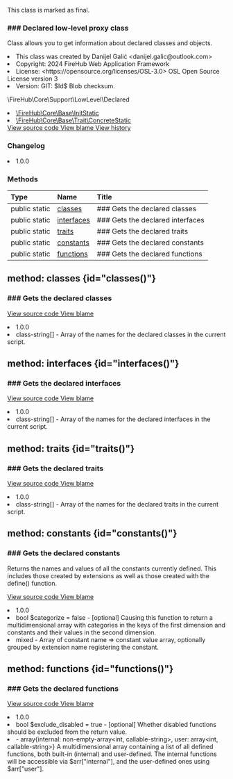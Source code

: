 <title># Declared</title>

<code-block lang="php">
<![CDATA[final class \FireHub\Core\Support\LowLevel\Declared()]]>
</code-block>





<tip>
    <p>
        This class is marked as <format style="bold">final</format>.
    </p>
</tip>







### ### Declared low-level proxy class

<p><format style="italic">Class allows you to get information about declared classes and objects.</format></p>

<deflist>
    <def title="Class basic info:">
        <list><li>This class was created by Danijel Galić &lt;danijel.galic@outlook.com&gt;</li><li>Copyright: 2024 FireHub Web Application Framework</li><li>License: &lt;https://opensource.org/licenses/OSL-3.0&gt; OSL Open Source License version 3</li><li>Version: GIT: $Id$ Blob checksum.</li></list>
    </def>
</deflist>

<deflist><def title="Fully Qualified Class Name:">
        \FireHub\Core\Support\LowLevel\Declared
    </def><def title="Implements:">
        <list><li><a href="InitStatic.md">\FireHub\Core\Base\InitStatic</a></li></list>
    </def><def title="Uses:">
        <list><li><a href="ConcreteStatic.md">\FireHub\Core\Base\Trait\ConcreteStatic</a></li></list>
    </def><def title="Source code:">
        <a href="https://github.com/The-FireHub-Project/Core/blob/develop-pre-alpha-m1/src/support/lowlevel/firehub.Declared.php#L35">
            View source code
        </a>
    </def>
    <def title="Blame:">
        <a href="https://github.com/The-FireHub-Project/Core/blame/develop-pre-alpha-m1/src/support/lowlevel/firehub.Declared.php">
            View blame
        </a>
    </def>
    <def title="History:">
        <a href="https://github.com/The-FireHub-Project/Core/commits/develop-pre-alpha-m1/src/support/lowlevel/firehub.Declared.php">
            View history
        </a>
    </def></deflist>
### Changelog
<deflist>
    <def title="Version history:">
        <list><li>1.0.0</li></list>
    </def>
</deflist>


### Methods
| Type | Name | Title |
|:-----|:-----|:------|
|public static |<a href="#classes()">classes</a>|### Gets the declared classes|
|public static |<a href="#interfaces()">interfaces</a>|### Gets the declared interfaces|
|public static |<a href="#traits()">traits</a>|### Gets the declared traits|
|public static |<a href="#constants()">constants</a>|### Gets the declared constants|
|public static |<a href="#functions()">functions</a>|### Gets the declared functions|


## method: classes {id="classes()"}

<code-block lang="php">
    <![CDATA[public static Declared::classes():class-string[]]]>
</code-block>













### ### Gets the declared classes



<deflist><def title="Source code:">
                <a href="https://github.com/The-FireHub-Project/Core/blob/develop-pre-alpha-m1/src/support/lowlevel/firehub.Declared.php#L52">
                    View source code
                </a>
            </def>
            <def title="Blame:">
                <a href="https://github.com/The-FireHub-Project/Core/blame/develop-pre-alpha-m1/src/support/lowlevel/firehub.Declared.php#L52">
                    View blame
                </a>
            </def></deflist>
<deflist>
    <def title="Version history:">
        <list><li>1.0.0</li></list>
    </def>
</deflist>
<deflist>
    <def title="This method returns:">
        <list><li>class-string[] - <format style="italic">Array of the names for the declared classes in the current script.</format></li></list>
    </def>
</deflist>
## method: interfaces {id="interfaces()"}

<code-block lang="php">
    <![CDATA[public static Declared::interfaces():class-string[]]]>
</code-block>













### ### Gets the declared interfaces



<deflist><def title="Source code:">
                <a href="https://github.com/The-FireHub-Project/Core/blob/develop-pre-alpha-m1/src/support/lowlevel/firehub.Declared.php#L64">
                    View source code
                </a>
            </def>
            <def title="Blame:">
                <a href="https://github.com/The-FireHub-Project/Core/blame/develop-pre-alpha-m1/src/support/lowlevel/firehub.Declared.php#L64">
                    View blame
                </a>
            </def></deflist>
<deflist>
    <def title="Version history:">
        <list><li>1.0.0</li></list>
    </def>
</deflist>
<deflist>
    <def title="This method returns:">
        <list><li>class-string[] - <format style="italic">Array of the names for the declared interfaces in the current script.</format></li></list>
    </def>
</deflist>
## method: traits {id="traits()"}

<code-block lang="php">
    <![CDATA[public static Declared::traits():class-string[]]]>
</code-block>













### ### Gets the declared traits



<deflist><def title="Source code:">
                <a href="https://github.com/The-FireHub-Project/Core/blob/develop-pre-alpha-m1/src/support/lowlevel/firehub.Declared.php#L76">
                    View source code
                </a>
            </def>
            <def title="Blame:">
                <a href="https://github.com/The-FireHub-Project/Core/blame/develop-pre-alpha-m1/src/support/lowlevel/firehub.Declared.php#L76">
                    View blame
                </a>
            </def></deflist>
<deflist>
    <def title="Version history:">
        <list><li>1.0.0</li></list>
    </def>
</deflist>
<deflist>
    <def title="This method returns:">
        <list><li>class-string[] - <format style="italic">Array of the names for the declared traits in the current script.</format></li></list>
    </def>
</deflist>
## method: constants {id="constants()"}

<code-block lang="php">
    <![CDATA[public static Declared::constants(bool $categorize = false):mixed]]>
</code-block>













### ### Gets the declared constants

<p><format style="italic">Returns the names and values of all the constants currently defined. This includes those created by extensions
as well as those created with the define() function.</format></p>

<deflist><def title="Source code:">
                <a href="https://github.com/The-FireHub-Project/Core/blob/develop-pre-alpha-m1/src/support/lowlevel/firehub.Declared.php#L97">
                    View source code
                </a>
            </def>
            <def title="Blame:">
                <a href="https://github.com/The-FireHub-Project/Core/blame/develop-pre-alpha-m1/src/support/lowlevel/firehub.Declared.php#L97">
                    View blame
                </a>
            </def></deflist>
<deflist>
    <def title="Version history:">
        <list><li>1.0.0</li></list>
    </def>
</deflist>
<deflist>
    <def title="This method has parameters:">
        <list><li>bool <format style="bold">$categorize</format> = false - <format style="italic">[optional] 
Causing this function to return a multidimensional array with categories in the keys of the first dimension
and constants and their values in the second dimension.
</format></li></list>
    </def>
</deflist>
<deflist>
    <def title="This method returns:">
        <list><li>mixed - <format style="italic">Array of constant name => constant value array,
optionally grouped by extension name registering the constant.</format></li></list>
    </def>
</deflist>
## method: functions {id="functions()"}

<code-block lang="php">
    <![CDATA[public static Declared::functions(bool $exclude_disabled = true)]]>
</code-block>













### ### Gets the declared functions



<deflist><def title="Source code:">
                <a href="https://github.com/The-FireHub-Project/Core/blob/develop-pre-alpha-m1/src/support/lowlevel/firehub.Declared.php#L115">
                    View source code
                </a>
            </def>
            <def title="Blame:">
                <a href="https://github.com/The-FireHub-Project/Core/blame/develop-pre-alpha-m1/src/support/lowlevel/firehub.Declared.php#L115">
                    View blame
                </a>
            </def></deflist>
<deflist>
    <def title="Version history:">
        <list><li>1.0.0</li></list>
    </def>
</deflist>
<deflist>
    <def title="This method has parameters:">
        <list><li>bool <format style="bold">$exclude_disabled</format> = true - <format style="italic">[optional] 
Whether disabled functions should be excluded from the return value.
</format></li></list>
    </def>
</deflist>
<deflist>
    <def title="This method returns:">
        <list><li> - <format style="italic">array{internal: non-empty-array<int, callable-string>, user: array<int, callable-string>}
A multidimensional array containing a list of all defined functions, both built-in (internal) and user-defined.
The internal functions will be accessible via $arr["internal"], and the user-defined ones using $arr["user"].</format></li></list>
    </def>
</deflist>